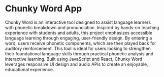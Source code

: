 # Chunky Word App

Chunky Word is an interactive tool designed to assist language learners with phonetic breakdown and pronunciation. Inspired by hands-on teaching experience with students and adults, this project emphasizes accessible language learning through engaging, user-friendly design. By entering a word, users receive phonetic components, which are then played back for auditory reinforcement. This tool is ideal for users looking to strengthen their foundational language skills through practical phonetic analysis and interactive learning. Built using JavaScript and React, Chunky Word leverages responsive UI design and audio APIs to create an enjoyable, educational experience.
